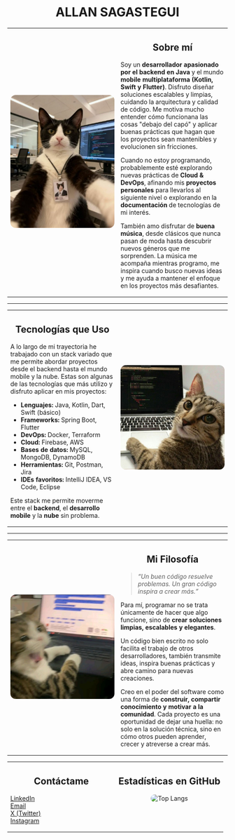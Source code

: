 <div align="center">

# ALLAN SAGASTEGUI

</div>  

<table>
  <tr>
    <td width="50%">
      <img src="/assets/img_sobre_mi.jpeg" alt="Sobre mí" style="width:100%; border-radius:12px;">
    </td>
    <td width="50%">
      <h2 align="center">Sobre mí</h2>
      <p>
        Soy un <strong>desarrollador apasionado por el backend en Java</strong> y el mundo 
        <strong>mobile multiplataforma (Kotlin, Swift y Flutter)</strong>.  
        Disfruto diseñar soluciones escalables y limpias, cuidando la arquitectura y calidad de código. Me motiva mucho entender cómo funcionana las cosas "debajo del capó" y aplicar buenas prácticas que hagan que los proyectos sean mantenibles y evolucionen sin fricciones. 
      </p>
      <p>
        Cuando no estoy programando, probablemente esté explorando nuevas prácticas de 
        <strong>Cloud & DevOps</strong>, afinando mis <strong>proyectos personales</strong> para llevarlos al siguiente nivel o explorando en la <strong>documentación</strong> de tecnologías de mi interés.
      </p>
      <p>
        También amo disfrutar de <strong>buena música</strong>, desde clásicos que nunca pasan de moda hasta descubrir nuevos géneros que me sorprenden. 
        La música me acompaña mientras programo, me inspira cuando busco nuevas ideas y me ayuda a mantener el enfoque en los proyectos más desafiantes.
      </p>
    </td>
  </tr>
</table>

---

<table>
  <tr>
    <td width="50%">
      <h2 align="center">Tecnologías que Uso</h2>
      <p>
        A lo largo de mi trayectoria he trabajado con un stack variado que me permite abordar 
        proyectos desde el backend hasta el mundo mobile y la nube. Estas son algunas de las 
        tecnologías que más utilizo y disfruto aplicar en mis proyectos:
      </p>
      <ul>
        <li><strong>Lenguajes:</strong> Java, Kotlin, Dart, Swift (básico)</li>
        <li><strong>Frameworks:</strong> Spring Boot, Flutter</li>
        <li><strong>DevOps:</strong> Docker, Terraform</li>
        <li><strong>Cloud:</strong> Firebase, AWS</li>
        <li><strong>Bases de datos:</strong> MySQL, MongoDB, DynamoDB</li>
        <li><strong>Herramientas:</strong> Git, Postman, Jira</li>
        <li><strong>IDEs favoritos:</strong> IntelliJ IDEA, VS Code, Eclipse</li>
      </ul>
      <p>
        Este stack me permite moverme entre el <strong>backend</strong>, el 
        <strong>desarrollo mobile</strong> y la <strong>nube</strong> sin problema.
      </p>
    </td>
    <td width="50%">
      <img src="/assets/img_tecnologias.jpeg" alt="Tecnologías" style="width:100%; border-radius:12px;">
    </td>
  </tr>
</table>

---

<table>
  <tr>
    <td width="50%">
      <img src="/assets/img_filosofia.jpeg" alt="Mi Filosofía" style="width:100%; border-radius:12px;">
    </td>
    <td width="50%">
      <h2 align="center">Mi Filosofía</h2>
      <blockquote>
        <p><em>“Un buen código resuelve problemas.  
        Un gran código inspira a crear más.”</em></p>
      </blockquote>
      <p>
        Para mí, programar no se trata únicamente de hacer que algo funcione,  
        sino de <strong>crear soluciones limpias, escalables y elegantes</strong>.  
      </p>
      <p>
        Un código bien escrito no solo facilita el trabajo de otros desarrolladores,  
        también transmite ideas, inspira buenas prácticas y abre camino para nuevas creaciones.
      </p>
      <p>
        Creo en el poder del software como una forma de <strong>construir, compartir conocimiento y motivar a la comunidad</strong>.  
        Cada proyecto es una oportunidad de dejar una huella: no solo en la solución técnica,  
        sino en cómo otros pueden aprender, crecer y atreverse a crear más. 
      </p>
    </td>
  </tr>
</table>

<table style="width:100%;">
  <tr>
    <td width="50%" valign="top">
      <h2 align="center">Contáctame</h2>
      <p>
        <a href="https://www.linkedin.com/in/allan-sagastegui">LinkedIn</a> <br>
        <a href="mailto:sagasteguiherradaa@gmail.com">Email</a> <br>
        <a href="https://x.com/AllxnSxh?t=bLNPo7xBI6CgFVNz5fjgFg&s=08">X (Twitter)</a> <br>
        <a href="https://www.instagram.com/_ask.dev/">Instagram</a>
      </p>
    </td>
    <td width="50%" align="center" valign="top">
      <h2>Estadísticas en GitHub</h2>
      <img src="https://github-readme-stats.vercel.app/api/top-langs/?username=AllanSagastegui&layout=compact&theme=tokyonight&hide_border=true" alt="Top Langs" style="width:100%; border-radius:12px;"/><br>
    </td>
  </tr>
</table>
